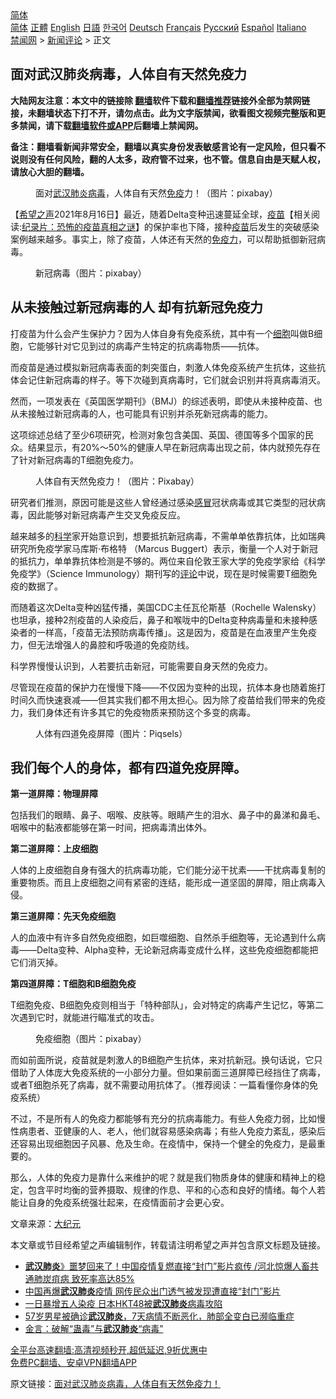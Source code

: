  <!-- 面包屑导航 --> <div class="breadcrumb"><!-- GTranslate: https://gtranslate.io/ -->  <div class="switcher notranslate">  <div class="selected">  <a href="#" onclick="return false;"> 简体</a>  </div>  <div class="option">  <a href="https://www.bannedbook.org" onclick="doGTranslate('zh-CN|zh-CN');jQuery('div.switcher div.selected a').html(jQuery(this).html());return false;" title="简体中文" class="nturl selected"> 简体</a>  <a href="https://www.bannedbook.org/zh-tw/" onclick="doGTranslate('zh-CN|zh-TW');jQuery('div.switcher div.selected a').html(jQuery(this).html());return false;" title="繁體中文" class="nturl"> 正體</a>  <a href="https://www.bannedbook.org/en/" onclick="doGTranslate('zh-CN|en');jQuery('div.switcher div.selected a').html(jQuery(this).html());return false;" title="English" class="nturl"> English</a>  <a href="https://www.bannedbook.org/ja/" onclick="doGTranslate('zh-CN|ja');jQuery('div.switcher div.selected a').html(jQuery(this).html());return false;" title="日本語" class="nturl"> 日語</a>  <a href="https://www.bannedbook.org/ko/" onclick="doGTranslate('zh-CN|ko');jQuery('div.switcher div.selected a').html(jQuery(this).html());return false;" title="한국어" class="nturl"> 한국어</a>  <a href="https://www.bannedbook.org/de/" onclick="doGTranslate('zh-CN|de');jQuery('div.switcher div.selected a').html(jQuery(this).html());return false;" title="Deutsch" class="nturl"> Deutsch</a>  <a href="https://www.bannedbook.org/fr/" onclick="doGTranslate('zh-CN|fr');jQuery('div.switcher div.selected a').html(jQuery(this).html());return false;" title="Français" class="nturl"> Français</a>  <a href="https://www.bannedbook.org/ru/" onclick="doGTranslate('zh-CN|ru');jQuery('div.switcher div.selected a').html(jQuery(this).html());return false;" title="Русский" class="nturl"> Русский</a>  <a href="https://www.bannedbook.org/es/" onclick="doGTranslate('zh-CN|es');jQuery('div.switcher div.selected a').html(jQuery(this).html());return false;" title="Español" class="nturl"> Español</a>  <a href="https://www.bannedbook.org/it/" onclick="doGTranslate('zh-CN|it');jQuery('div.switcher div.selected a').html(jQuery(this).html());return false;" title="Italiano" class="nturl"> Italiano</a>  </div>  </div>      <div class='breadcrumb-sub'><!-- Breadcrumb NavXT 6.3.0 --> <a href="https://www.bannedbook.org/" class="home">禁闻网</a> &gt; <a href="https://www.bannedbook.org/bnews/comments/" class="category">新闻评论</a> &gt; 正文</div></div><h2>面对武汉肺炎病毒，人体自有天然免疫力</h2> <p class="notice"><b>大陆网友注意：本文中的链接除 <a href="https://github.com/bannedbook/fanqiang" >翻墙</a>软件下载和<a href="https://github.com/killgcd/justmysocks/blob/master/README.md">翻墙推荐</a>链接外全部为禁网链接，未翻墙状态下打不开，请勿点击。此为文字版禁闻，欲看图文视频完整版和更多禁闻，请下载<a href="https://github.com/bannedbook/fanqiang">翻墙软件或APP</a>后翻墙上禁闻网。</p><p>备注：翻墙看新闻非常安全，翻墙以真实身份发表敏感言论有一定风险，但只看不说则没有任何风险，翻的人太多，政府管不过来，也不管。信息自由是天赋人权，请放心大胆的翻墙。</b></p>  <div class="entry"> <figure> <p><figcaption>面对<a href="https://www.bannedbook.org/bnews/tag/%e6%ad%a6%e6%b1%89/" class="st_tag internal_tag" rel="tag" title="标签 武汉 下的日志">武汉</a><a href="https://www.bannedbook.org/bnews/tag/%e8%82%ba%e7%82%8e/" class="st_tag internal_tag" rel="tag" title="标签 肺炎 下的日志">肺炎</a><a href="https://www.bannedbook.org/bnews/tag/%e7%97%85%e6%af%92/" class="st_tag internal_tag" rel="tag" title="标签 病毒 下的日志">病毒</a>，人体自有天然<a href="https://www.bannedbook.org/bnews/tag/%E5%85%8D%E7%96%AB/" class="st_tag internal_tag" rel="tag" title="标签 免疫 下的日志">免疫</a>力！（图片：pixabay）</figcaption></figure> <p>【<span class='wp_keywordlink_affiliate'><a href="https://www.soundofhope.org" title="希望之声" target="_blank">希望之声</a></span>2021年8月16日】最近，随着Delta变种迅速蔓延全球，<span class='wp_keywordlink'><a href="https://www.bannedbook.org/bnews/tculture/20160630/551027.html" title="疫苗" target="_blank">疫苗</a></span>【相关阅读:<a href='https://www.bannedbook.org/bnews/topimagenews/20180408/925060.html' target='_blank'>纪录片：恐怖的疫苗真相之谜</a>】的保护率也下降，接种<a href="https://www.bannedbook.org/bnews/tag/%e7%96%ab%e8%8b%97/" class="st_tag internal_tag" rel="tag" title="标签 疫苗 下的日志">疫苗</a>后发生的突破感染案例越来越多。事实上，除了疫苗，人体还有天然的<a href="https://www.bannedbook.org/bnews/tag/%E5%85%8D%E7%96%AB%E5%8A%9B/" class="st_tag internal_tag" rel="tag" title="标签 免疫力 下的日志">免疫力</a>，可以帮助抵御新冠病毒。</p> <figure><figcaption>新冠病毒（图片：pixabay）</figcaption></figure> <h2>从未接触过新冠病毒的人 却有抗新冠免疫力</h2> <p>打疫苗为什么会产生保护力？因为人体自身有免疫系统，其中有一个<a href="https://www.bannedbook.org/bnews/tag/%E7%BB%86%E8%83%9E/" class="st_tag internal_tag" rel="tag" title="标签 细胞 下的日志">细胞</a>叫做B细胞，它能够针对它见到过的病毒产生特定的抗病毒物质——抗体。</p> <p>而疫苗是通过模拟新冠病毒表面的刺突蛋白，刺激人体免疫系统产生抗体，这些抗体会记住新冠病毒的样子。等下次碰到真病毒时，它们就会识别并将真病毒消灭。</p> <p>然而，一项发表在《英国医学期刊》（BMJ）的综述表明，即使从未接种疫苗、也从未接触过新冠病毒的人，也可能具有识别并杀死新冠病毒的能力。</p> <p>这项综述总结了至少6项研究，检测对象包含美国、英国、德国等多个国家的民众。结果显示，有20%～50%的健康人早在新冠病毒出现之前，体内就预先存在了针对新冠病毒的T细胞免疫力。</p> <figure><figcaption>人体自有天然免疫力！（图片：Pixabay）</figcaption></figure> <p>研究者们推测，原因可能是这些人曾经通过感染<a href="https://www.bannedbook.org/bnews/tag/%E6%84%9F%E5%86%92/" class="st_tag internal_tag" rel="tag" title="标签 感冒 下的日志">感冒</a>冠状病毒或其它类型的冠状病毒，因此能够对新冠病毒产生交叉免疫反应。</p>  <p>越来越多的<span class='wp_keywordlink'><a href="https://www.bannedbook.org/forum11/topic309.html" title="禁片：“科学”的棍子" target="_blank">科学</a></span>家开始意识到，想要抵抗新冠病毒，不需单单依靠抗体，比如瑞典研究所免疫学家马库斯·布格特 （Marcus Buggert）表示，衡量一个人对于新冠的抵抗力，单单靠抗体检测是不够的。两位来自伦敦王家大学的免疫学家给《科学免疫学》（Science Immunology）期刊写的<span class='wp_keywordlink_affiliate'><a href="https://www.bannedbook.org/bnews/comments/" title="新闻评论" target="_blank">评论</a></span>中说，现在是时候需要T细胞免疫的数据了。</p> <p>而随着这次Delta变种凶猛传播，美国CDC主任瓦伦斯基（Rochelle Walensky）也坦承，接种2剂疫苗的人染疫后，鼻子和喉咙中的Delta变种病毒量和未接种感染者的一样高，「疫苗无法预防病毒传播」。这是因为，疫苗是在血液里产生免疫力，但无法增强人的鼻腔和呼吸道的免疫防线。</p> <p>科学界慢慢认识到，人若要抗击新冠，可能需要自身天然的免疫力。</p> <p>尽管现在疫苗的保护力在慢慢下降——不仅因为变种的出现，抗体本身也随着施打时间久而快速衰减——但其实我们都不用太担心。因为除了疫苗给我们带来的免疫力，我们身体还有许多其它的免疫物质来预防这个多变的病毒。</p> <figure><figcaption>人体有四道免疫屏障（图片：Piqsels）</figcaption></figure> <h2>我们每个人的身体，都有四道免疫屏障。</h2> <p><strong>第一道屏障：物理屏障</strong></p> <p>包括我们的眼睛、鼻子、咽喉、皮肤等。眼睛产生的泪水、鼻子中的鼻涕和鼻毛、咽喉中的黏液都能够在第一时间，把病毒清出体外。</p>  <p><strong>第二道屏障：上皮细胞</strong></p> <p>人体的上皮细胞自身有强大的抗病毒功能，它们能分泌干扰素——干扰病毒复制的重要物质。而且上皮细胞之间有紧密的连结，能形成一道坚固的屏障，阻止病毒入侵。</p> <p><strong>第三道屏障：先天免疫细胞</strong></p> <p>人的血液中有许多自然免疫细胞，如巨噬细胞、自然杀手细胞等，无论遇到什么病毒——Delta变种、Alpha变种，无论新冠病毒变成什么样，这些免疫细胞都能把它们消灭掉。</p> <p><strong>第四道屏障：T细胞和B细胞免疫</strong></p> <p>T细胞免疫、B细胞免疫则相当于「特种部队」，会对特定的病毒产生记忆，等第二次遇到它时，就能进行瞄准式的攻击。</p>  <figure><figcaption>免疫细胞（图片：pixabay）</figcaption></figure> <p>而如前面所说，疫苗就是刺激人的B细胞产生抗体，来对抗新冠。换句话说，它只借助了人体庞大免疫系统的一小部分力量。但如果前面三道屏障已经挡住了病毒，或者T细胞杀死了病毒，就不需要动用抗体了。（推荐阅读：一篇看懂你身体的免疫系统）</p> <p>不过，不是所有人的免疫力都能够有充分的抗病毒能力。有些人免疫力弱，比如慢性病患者、亚健康的人、老人，他们就容易感染病毒；有些人免疫力紊乱，感染后还容易出现细胞因子风暴、危及生命。在疫情中，保持一个健全的免疫力，是最重要的。</p> <p>那么，人体的免疫力是靠什么来维护的呢？就是我们物质身体的健康和精神上的稳定，包含平时均衡的营养摄取、规律的作息、平和的心态和良好的情绪。每个人若能让自身的免疫系统强壮起来，在疫情面前才会更心安。</p> <p>文章来源：<span class='wp_keywordlink_affiliate'><a href="http://www.epochtimes.com/" title="大纪元" target="_blank">大纪元</a></span></p> <p>本文章或节目经希望之声编辑制作，转载请注明希望之声并包含原文标题及链接。 </p> <ul class='op-related-articles' title='相关阅读'> <li><a href='https://www.bannedbook.org/bnews/bannedvideo/20210811/1604404.html' target='_blank'><b>武汉肺炎</b>》噩梦回来了！中国疫情复燃直接“封门”影片疯传 /河北惊爆人畜共通肺炭疽病 致死率高达85%</a></li> <li><a href='https://www.bannedbook.org/bnews/cbnews/20210811/1604014.html' target='_blank'>中国再爆<b>武汉肺炎</b>疫情 网传民众出门透气被发现遭直接“封门”影片</a></li> <li><a href='https://www.bannedbook.org/bnews/yule/20210810/1603524.html' target='_blank'>一日暴增五人染疫 日本HKT48被<b>武汉肺炎</b>病毒攻陷</a></li> <li><a href='https://www.bannedbook.org/bnews/yule/20210810/1603446.html' target='_blank'>57岁男星被确诊<b>武汉肺炎</b>，7天病情不断恶化，肺部全变白已濒临重症</a></li> <li><a href='https://www.bannedbook.org/bnews/comments/20210805/1600559.html' target='_blank'>金言：破解“蛊毒”与<b>武汉肺炎</b>“病毒”</a></li> </ul> <p class="texttj"> <a href="https://github.com/bannedbook/fanqiang/wiki/V2ray%E6%9C%BA%E5%9C%BA" target="_blank">全平台高速翻墙:高清视频秒开,超低延迟,9折优惠中</a><br/> <a href="https://github.com/bannedbook/fanqiang/wiki/%E7%A6%81%E9%97%BB%E7%BD%91%E5%AE%89%E5%8D%93%E7%BF%BB%E5%A2%99%E6%96%B0%E9%97%BBAPP" target="_blank">免费PC翻墙、安卓VPN翻墙APP</a></p> <p>原文链接：<a class="src_link"  href="https://www.soundofhope.org/post/535424" target="_blank">面对武汉肺炎病毒，人体自有天然免疫力！</a></p><a name='sharetosocial'></a>  <div style="margin-bottom:5px;padding-bottom:5px;clear:both"> <div id="archive-pix-1" class="banner-ads"> <!-- AuctionX Display platform tag START --> <div id="26318x728x90x621x_ADSLOT2" clicktrack="%%CLICK_URL_ESC%%"></div> <!-- AuctionX Display platform tag END --> </div> <div id="archive-pix-2" class="banner-ads"> <!-- AuctionX Display platform tag START --> <div id="26315x300x250x621x_ADSLOT2" clicktrack="%%CLICK_URL_ESC%%"></div> <!-- AuctionX Display platform tag END --> </div> </div>  <div id="archive-pix-1" class="banner-ads"> <!-- AuctionX Display platform tag START --> <div id="26318x728x90x621x_ADSLOT3" clicktrack="%%CLICK_URL_ESC%%"></div> <!-- AuctionX Display platform tag END --> </div> </div><!--END ENTRY--> 